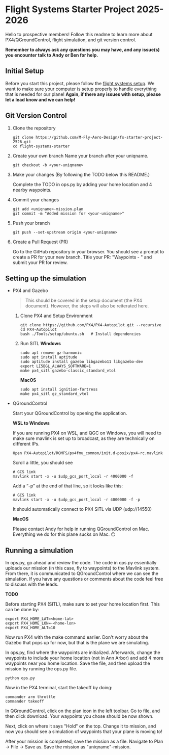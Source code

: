 # Flight Systems Starter Project 2025-2026

Hello to prospective members! Follow this readme to learn more about PX4/QGroundControl, flight simulation, and git version control.

**Remember to always ask any questions you may have, and any issue(s) you encounter talk to Andy or Ben for help.**

## Initial Setup

Before you start this project, please follow the [flight systems setup](https://docs.google.com/document/d/1uoVtI-ufLhJ_x0U6aoHlUNn7B5Cyv6jdNhsmGjJOGJo/edit?usp=sharing).
We want to make sure your computer is setup properly to handle everything that is needed for our plane! **Again, if there any issues with setup, please let a lead know and we can help!**

## Git Version Control

1. Clone the repository
   ```
   git clone https://github.com/M-Fly-Aero-Design/fs-starter-project-2526.git
   cd flight-systems-starter
   ```

2. Create your own branch
   Name your branch after your uniqname.
   ```
   git checkout -b <your-uniqname>
   ```

3. Make your changes (By following the TODO below this README.)

   Complete the TODO in ops.py by adding your home location and 4 nearby waypoints.

5. Commit your changes
   ```
   git add <uniqname>-mission.plan
   git commit -m "Added mission for <your-uniqname>"
   ```

6. Push your branch
   ```
   git push --set-upstream origin <your-uniqname>
   ```

7. Create a Pull Request (PR)

   Go to the GitHub repository in your browser. You should see a prompt to create a PR for your new branch. Title your PR: "Waypoints - <your-uniqname>" 
   and submit your PR for review.

## Setting up the simulation

- PX4 and Gazebo
   > This should be covered in the setup document (the PX4 document). However, the steps will also be reiterated here.
   1. Clone PX4 and Setup Environment
      ```
      git clone https://github.com/PX4/PX4-Autopilot.git --recursive
      cd PX4-Autopilot
      bash ./Tools/setup/ubuntu.sh   # Install dependencies
      ```
   2. Run SITL
      **Windows**
      ```
      sudo apt remove gz-harmonic
      sudo apt install aptitude
      sudo aptitude install gazebo libgazebo11 libgazebo-dev
      export LI5BGL_ALWAYS_SOFTWARE=1
      make px4_sitl gazebo-classic_standard_vtol
      ```
      **MacOS**
      ```
      sudo apt install ignition-fortress
      make px4_sitl gz_standard_vtol
      ```
- QGroundControl
  
  Start your QGroundControl by opening the application.
  
  **WSL to Windows**
  
  If you are running PX4 on WSL, and QGC on Windows, you will need to make sure mavlink is set up to broadcast, as they are technically on different IPs.
  ``` 
  Open PX4-Autopilot/ROMFS/px4fmu_common/init.d-posix/px4-rc.mavlink
  ```
  Scroll a little, you should see
  ```
  # GCS link
  mavlink start -x -u $udp_gcs_port_local -r 4000000 -f
  ```
  Add a “-p” at the end of that line, so it looks like this:
  ```
  # GCS link
  mavlink start -x -u $udp_gcs_port_local -r 4000000 -f -p
  ```
  It should automatically connect to PX4 SITL via UDP (udp://14550)

  **MacOS**
  
  Please contact Andy for help in running QGroundControl on Mac. Everything we do for this plane sucks on Mac. :neutral_face:

## Running a simulation

   In ops.py, go ahead and review the code. The code in ops.py essentially uploads our mission (in this case, fly to waypoints) to the Mavlink system. From there, it is communicated to QGroundControl where we can see the simulation. If you have any questions or comments about the code feel free to discuss with the leads.

   **TODO**

   Before starting PX4 (SITL), make sure to set your home location first. This can be done by:
   ```
   export PX4_HOME_LAT=<home-lat>
   export PX4_HOME_LON=-<home-lon>
   export PX4_HOME_ALT=10
   ```

   Now run PX4 with the make command earlier. Don't worry about the Gazebo that pops up for now, but that is the plane we are simulating.
   
   In ops.py, find where the waypoints are initialized. Afterwards, change the waypoints to include your home location (not in Ann Arbor) and add 4 more waypoints near you home location. Save the file, and then upload the mission by running the ops.py file.
   ```
   python ops.py
   ```

   Now in the PX4 terminal, start the takeoff by doing:
   ```
   commander arm throttle
   commander takeoff
   ```

   In QGroundControl, click on the plan icon in the left toolbar. Go to file, and then click download. Your waypoints you chose should be now shown. 

   Next, click on where it says "Hold" on the top. Change it to mission, and now you should see a simulation of waypoints that your plane is moving to!

   After your mission is completed, save the mission as a file. Navigate to Plan -> File -> Save as. Save the mission as "uniqname"-mission. 
   

   

   


